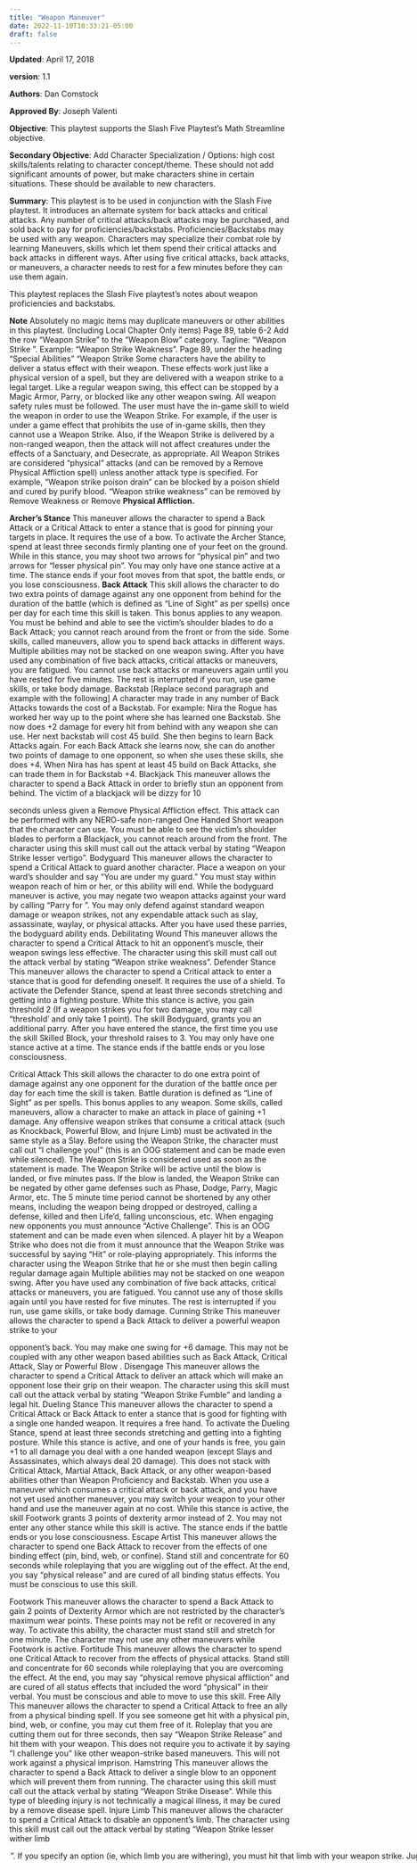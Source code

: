 ```yaml
---
title: "Weapon Maneuver"
date: 2022-11-10T10:33:21-05:00
draft: false
---
```

**Updated**:  April 17, 2018

**version**: 1.1

**Authors**:  Dan Comstock

**Approved By**: Joseph Valenti

**Objective**: This playtest supports the Slash Five Playtest’s Math Streamline objective.

**Secondary Objective**: Add Character Specialization / Options: high cost skills/talents relating to character concept/theme. These should not add significant amounts of power, but make characters shine in certain situations. These should be available to new characters.

**Summary**: This playtest is to be used in conjunction with the Slash Five playtest. It introduces an alternate system for back attacks and critical attacks. Any number of critical attacks/back attacks may be purchased, and sold back to pay for proficiencies/backstabs. Proficiencies/Backstabs may be used with any weapon. Characters may specialize their combat role by learning Maneuvers, skills which let them spend their critical attacks and back attacks in different ways. After using five critical attacks, back attacks, or maneuvers, a character needs to rest for a few minutes before they can use them again.

This playtest replaces the Slash Five playtest’s notes about weapon proficiencies and backstabs.

**Note**
Absolutely no magic items may duplicate maneuvers or other abilities in this playtest. (Including Local Chapter Only items)
Page 89, table 6-2
Add the row “Weapon Strike” to the “Weapon Blow” category.
Tagline: “Weapon Strike <Effect>”.
Example: “Weapon Strike Weakness”.
Page 89, under the heading “Special Abilities”
“Weapon Strike
Some characters have the ability to deliver a status effect with their weapon. These effects work just like a physical version of a spell, but they are delivered with a weapon strike to a legal target. Like a regular weapon
swing, this effect can be stopped by a Magic Armor, Parry, or blocked like any other weapon swing. All weapon safety rules must be followed. The user must have the in-game skill to wield the weapon in order to use the
Weapon Strike. For example, if the user is under a game effect that prohibits the use of in-game skills, then they cannot use a Weapon Strike. Also, if the Weapon Strike is delivered by a non-ranged weapon, then the attack will not affect creatures under the effects of a Sanctuary, and Desecrate, as appropriate.
All Weapon Strikes are considered “physical” attacks (and can be removed by a Remove Physical Affliction spell) unless another attack type is specified. For example, “Weapon strike poison drain” can be blocked by a poison shield and cured by purify blood. “Weapon strike weakness” can be removed by Remove Weakness or Remove
**Physical Affliction.**



**Archer’s Stance**
This maneuver allows the character to spend a Back Attack or a Critical Attack to enter a stance that is good for pinning your targets in place. It requires the use of a bow. To activate the Archer Stance, spend at least three seconds firmly planting one of your feet on the ground.
While in this stance, you may shoot two arrows for “physical pin” and two arrows for “lesser physical pin”.
You may only have one stance active at a time. The stance ends if your foot moves from that spot, the battle ends, or you lose consciousness. 
**Back Attack**
This skill allows the character to do two extra points of damage against any one opponent from behind for the duration of the battle (which is defined as “Line of Sight” as per spells) once per day for each time this skill is taken. This bonus applies to any weapon. You must be behind and able to see the victim’s shoulder blades to do a Back Attack; you cannot reach around from the front or from the side.
Some skills, called maneuvers, allow you to spend back attacks in different ways. Multiple abilities may not be stacked on one weapon swing.
After you have used any combination of five back
attacks, critical attacks or maneuvers, you are
fatigued. You cannot use back attacks or maneuvers
again until you have rested for five minutes. The
rest is interrupted if you run, use game skills, or
take body damage.
Backstab
[Replace second paragraph and example with the
following]
A character may trade in any number of Back
Attacks towards the cost of a Backstab.
For example: Nira the Rogue has worked her way up
to the point where she has learned one Backstab.
She now does +2 damage for every hit from behind
with any weapon she can use. Her next backstab
will cost 45 build. She then begins to learn Back
Attacks again. For each Back Attack she learns now,
she can do another two points of damage to one
opponent, so when she uses these skills, she does
+4. When Nira has has spent at least 45 build on
Back Attacks, she can trade them in for Backstab
+4.
Blackjack
This maneuver allows the character to spend a Back
Attack in order to briefly stun an opponent from
behind. The victim of a blackjack will be dizzy for 10

seconds unless given a Remove Physical Affliction
effect. This attack can be performed with any
NERO-safe non-ranged One Handed Short weapon
that the character can use. You must be able to see
the victim’s shoulder blades to perform a Blackjack,
you cannot reach around from the front. The
character using this skill must call out the attack
verbal by stating “Weapon Strike lesser vertigo”.
Bodyguard
This maneuver allows the character to spend a
Critical Attack to guard another character. Place a
weapon on your ward’s shoulder and say “You are
under my guard.” You must stay within weapon
reach of him or her, or this ability will end. While
the bodyguard maneuver is active, you may negate
two weapon attacks against your ward by calling
“Parry for <name>”. You may only defend against
standard weapon damage or weapon strikes, not
any expendable attack such as slay, assassinate,
waylay, or physical attacks. After you have used
these parries, the bodyguard ability ends.
Debilitating Wound
This maneuver allows the character to spend a
Critical Attack to hit an opponent’s muscle, their
weapon swings less effective. The character using
this skill must call out the attack verbal by stating
“Weapon strike weakness”.
Defender Stance
This maneuver allows the character to spend a
Critical attack to enter a stance that is good for
defending oneself. It requires the use of a shield. To
activate the Defender Stance, spend at least three
seconds stretching and getting into a fighting
posture.
White this stance is active, you gain threshold 2 (If a
weapon strikes you for two damage, you may call
“threshold’ and only take 1 point). The skill
Bodyguard, grants you an additional parry. After
you have entered the stance, the first time you use
the skill Skilled Block, your threshold raises to 3.
You may only have one stance active at a time. The
stance ends if the battle ends or you lose
consciousness.


Critical Attack
This skill allows the character to do one extra point
of damage against any one opponent for the
duration of the battle once per day for each time
the skill is taken. Battle duration is defined as “Line
of Sight” as per spells. This bonus applies to any
weapon.
Some skills, called maneuvers, allow a character to
make an attack in place of gaining +1 damage.
Any offensive weapon strikes that consume a
critical attack (such as Knockback, Powerful Blow,
and Injure Limb) must be activated in the same
style as a Slay. Before using the Weapon Strike, the
character must call out “I challenge you!” (this is an
OOG statement and can be made even while
silenced). The Weapon Strike is considered used as
soon as the statement is made. The Weapon Strike
will be active until the blow is landed, or five
minutes pass. If the blow is landed, the Weapon
Strike can be negated by other game defenses such
as Phase, Dodge, Parry, Magic Armor, etc. The 5
minute time period cannot be shortened by any
other means, including the weapon being dropped
or destroyed, calling a defense, killed and then
Life’d, falling unconscious, etc. When engaging new
opponents you must announce “Active Challenge”.
This is an OOG statement and can be made even
when silenced. A player hit by a Weapon Strike who
does not die from it must announce that the
Weapon Strike	was successful by saying “Hit”	or
role-playing appropriately. This informs the
character using the Weapon Strike that he or she
must then begin calling regular damage again
Multiple abilities may not be stacked on one
weapon swing.
After you have used any combination of five back
attacks, critical attacks or maneuvers, you are
fatigued. You cannot use any of those skills again
until you have rested for five minutes. The rest is
interrupted if you run, use game skills, or take body
damage.
Cunning Strike
This maneuver allows the character to spend a Back
Attack to deliver a powerful weapon strike to your


opponent’s back. You may make one swing for +6
damage. This may not be coupled with any other
weapon based abilities such as Back Attack, Critical
Attack, Slay or Powerful Blow .
Disengage
This maneuver allows the character to spend a
Critical Attack to deliver an attack which will make
an opponent lose their grip on their weapon. The
character using this skill must call out the attack
verbal by stating “Weapon Strike Fumble” and
landing a legal hit.
Dueling Stance
This maneuver allows the character to spend a
Critical Attack or Back Attack to enter a stance that
is good for fighting with a single one handed
weapon. It requires a free hand. To activate the
Dueling Stance, spend at least three seconds
stretching and getting into a fighting posture.
While this stance is active, and one of your hands is
free, you gain +1 to all damage you deal with a one
handed weapon (except Slays and Assassinates,
which always deal 20 damage). This does not stack
with Critical Attack, Martial Attack, Back Attack, or
any other weapon-based abilities other than
Weapon Proficiency and Backstab. When you use a
maneuver which consumes a critical attack or back
attack, and you have not yet used another
maneuver, you may switch your weapon to your
other hand and use the maneuver again at no cost.
While this stance is active, the skill Footwork grants
3 points of dexterity armor instead of 2.
You may not enter any other stance while this skill
is active. The stance ends if the battle ends or you
lose consciousness.
Escape Artist
This maneuver allows the character to spend one
Back Attack to recover from the effects of one
binding effect (pin, bind, web, or confine). Stand
still and concentrate for 60 seconds while
roleplaying that you are wiggling out of the effect.
At the end, you say “physical release” and are cured
of all binding status effects. You must be conscious
to use this skill.

Footwork
This maneuver allows the character to spend a Back
Attack to gain 2 points of Dexterity Armor which are
not restricted by the character’s maximum wear
points. These points may not be refit or recovered
in any way. To activate this ability, the character
must stand still and stretch for one minute. The
character may not use any other maneuvers while
Footwork is active.
Fortitude
This maneuver allows the character to spend one
Critical Attack to recover from the effects of
physical attacks. Stand still and concentrate for 60
seconds while roleplaying that you are overcoming
the effect. At the end, you may say “physical
remove physical affliction” and are cured of all
status effects that included the word “physical” in
their verbal. You must be conscious and able to
move to use this skill.
Free Ally
This maneuver allows the character to spend a
Critical Attack to free an ally from a physical binding
spell. If you see someone get hit with a physical pin,
bind, web, or confine, you may cut them free of it.
Roleplay that you are cutting them out for three
seconds, then say “Weapon Strike Release” and hit
them with your weapon. This does not require you
to activate it by saying “I challenge you” like other
weapon-strike based maneuvers. This will not work
against a physical imprison.
Hamstring
This maneuver allows the character to spend a Back
Attack to deliver a single blow to an opponent
which will prevent them from running. The
character using this skill must call out the attack
verbal by stating “Weapon Strike Disease”. While
this type of bleeding injury is not technically a
magical illness, it may be cured by a remove disease
spell.
Injure Limb
This maneuver allows the character to spend a
Critical Attack to disable an opponent’s limb. The
character using this skill must call out the attack
verbal by stating “Weapon Strike lesser wither limb
<option>”. If you specify an option (ie, which limb


you are withering), you must hit that limb with your
weapon strike.
Juggler Stance
This maneuver allows the character to spend a Back
Attack to enter a stance that is good for throwing
weapons with deadly accuracy. It requires the use
of thrown weapons. To activate the Juggler Stance,
spend at least three seconds firmly planting one of
your feet on the ground.
While in this stance, you may toss a weapon up in
the air and catch it to “get a good grip” on it. Then
you may throw it using your backstab damage. The
weapon must travel at least six inches up in the air
for you to get a good grip. You may only have a
good grip on one weapon at a time.
You may only have one stance active at a time. The
stance ends if your foot moves from that spot, the
battle ends, or you lose consciousness.
Knockback
This maneuver allows the character to spend a
Critical Attack to push an opponent away. The
character using this skill must call out the attack
verbal by stating “Weapon Strike Repel”. The
attacker is also thrown off balance and may not
advance towards the target or attack them until
they have finished moving away. The attacker may
not sustain the effect by holding up his hand (as per
the Repel spell), so after the target has moved back
10 feet, they may advance again.
Martial Attack
This skill allows the character to do one extra point
of damage against all opponents for the duration of
the battle once per day for each time the skill is
taken. Battle duration is defined as “Line of Sight”
as per spells. This skill stacks with the +1 damage
gained from a critical attack.
When you activate this skill, you gain two free
Critical Attacks to pay for maneuvers you know.
These must be spent on two different maneuvers –
if you do not know at least two maneuvers, you
cannot benefit from both attacks. If the battle ends,
these maneuvers are lost.
A character may trade three Critical Attacks to buy

a Martial Attack. Both Critical Attacks and Martial
Attacks may be sold to pay for a Weapon
Proficiency.
Martial Recovery
If all your Critical Attacks are expended, you may
meditate for 60 seconds to restore 1 Critical Attack.
Muffling Strike
This maneuver allows the character to spend a Back
Attack to deliver a blow to an opponent which will
wind them and keep them from speaking. The
character using this skill must call out the attack
verbal by stating “Weapon Strike lesser silence”.
Powerful Blow
This maneuver allows the character to spend a
Critical Attack to deliver a strong hit. The character
may make one swing for +3 damage. This may not
be coupled with any other weapon based abilities
such as Critical Attack.
Powerful Stance
This maneuver allows the character to spend a
Critical attack to enter a stance that is good for
delivering heavy, powerful blows. It requires the
use of a two handed weapon. To activate the
Powerful Stance, spend at least three seconds
stretching and getting into a fighting posture.
While this stance is active, you gain +1 to all
damage you deal with a two handed weapon
(except Slays and Assassinates, which always deal
20 damage). This stacks with damage from Weapon
Proficiency and Backstab, but does not stack with
Critical Attack or Martial Attack. The skill
Knockback may be delivered as a "physical strike"
instead of a "weapon strike".	The skill Powerful
Blow deals +4 damage instead of +3.
You may only have one stance active at a time. The
stance ends if the battle ends or you lose
consciousness.
Skilled Block
This maneuver allows the character to spend a
Critical Attack to call “Parry” instead of being
affected by a Weapon Strike or one swing of
standard weapon damage. You must be using a


weapon or shield. This may not be used against a
slay, assassinate, waylay, spellstrike, or physical
strike.	This skill can only be used against physical
attacks from boffer weapons or arrows.
Strong-arm
This skill provides a Half-Orc or Half Ogre 3 critical
attacks per day.
Subtle Recovery
If all your Back Attacks are expended, you may
meditate for 60 seconds to restore 1 Back Attack.
Stealth Attack
This skill allows the character to do two extra points
of damage from behind against all opponents for
the duration of the battle once per day for each
time the skill is taken. Battle duration is defined as
“Line of Sight” as per spells. This skill stacks with
the +2 damage gained from a back attack.
When you activate this skill, you gain two free Back
Attacks to pay for maneuvers you know. These must
be spent on two different maneuvers – if you do
not know at least two maneuvers, you cannot
benefit from both attacks. If the battle ends, these
maneuvers are lost.
A character may trade three Back Attacks to buy a
Stealth Attack. Both Back Attacks and Stealth
Attacks may be sold to pay for a Backstab.
Weapon Master Stance
This maneuver allows the character to spend a
Critical attack to enter a stance that is good for
quickly switching weapons. It requires the skill
Weapon Master. To activate the Weapon Master's
Stance, spend at least three seconds stretching and
getting into a fighting posture.
While in this stance, you gain one critical attack
that can be used with your current weapon. When
you switch to a different type of melee weapon,
this critical attack may be recharged by meditating
for 3 seconds and then saying "Renew Critical
Attack". To recharge it again, you must switch
weapons.	You may only use each weapon type
once during the stance. For example, after
activating this stance, you could switch between a
long sword, long hammer, short sword, and two